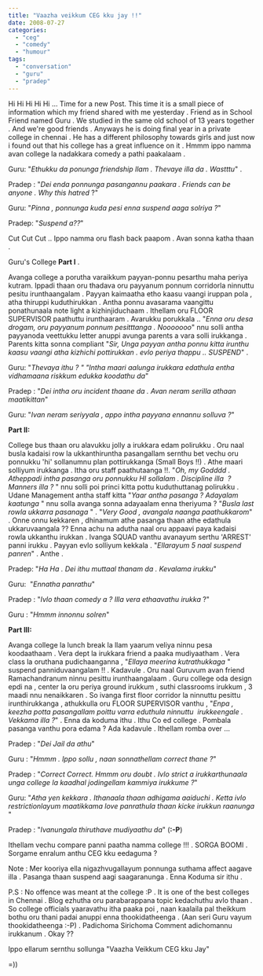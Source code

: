 ```yaml
---
title: "Vaazha veikkum CEG kku jay !!"
date: 2008-07-27
categories: 
  - "ceg"
  - "comedy"
  - "humour"
tags: 
  - "conversation"
  - "guru"
  - "pradep"
---
```


Hi Hi Hi Hi Hi ... Time for a new Post. This time it is a small piece of information which my friend shared with me yesterday . Friend as in School Friend named Guru . We studied in the same old school of 13 years together . And we're good friends . Anyways he is doing final year in a private college in chennai . He has a different philosophy towards girls and just now i found out that his college has a great influence on it . Hmmm ippo namma avan college la nadakkara comedy a pathi paakalaam .

Guru: "_Ethukku da ponunga friendship llam . Thevaye illa da . Wastttu_" .

Pradep : "_Dei enda ponnunga pasangannu paakara . Friends can be anyone . Why this hatred_ ?"

Guru: "_Pinna , ponnunga kuda pesi enna suspend aaga solriya ?_"

Pradep: "_Suspend a??_"

Cut Cut Cut .. Ippo namma oru flash back paapom . Avan sonna katha thaan .

Guru's College **Part I** .

Avanga college a porutha varaikkum payyan-ponnu pesarthu maha periya kutram. Ippadi thaan oru thadava oru payyanum ponnum corridorla ninnuttu pesitu irunthaangalam . Payyan kaimaatha etho kaasu vaangi iruppan pola , atha thiruppi kuduthirukkan . Antha ponnu avasarama vaangittu ponathunaala note light a kizhinjiduchaam . Ithellam oru FLOOR SUPERVISOR paathuttu irunthaaram . Avarukku porukkala .. "_Enna oru desa drogam, oru payyanum ponnum pesitttanga . Nooooooo_" nnu solli antha payyanoda veettukku letter anuppi avunga parents a vara solli irukkanga . Parents kitta sonna compliant "_Sir, Unga payyan antha ponnu kitta irunthu kaasu vaangi atha kizhichi pottirukkan . evlo periya thappu .. SUSPEND_" .

Guru: "_Thevaya ithu ? " "Intha maari aalunga irukkara edathula entha vidhamaana riskkum edukka koodathu da_"

Pradep : "_Dei intha oru incident thaane da . Avan neram serilla athaan maatikittan_"

Guru: "_Ivan neram seriyyala , appo intha payyana ennannu solluva ?_"

**Part II:**

College bus thaan oru alavukku jolly a irukkara edam polirukku . Oru naal busla kadaisi row la ukkanthiruntha pasangallam sernthu bet vechu oru ponnukku 'hi' sollanumnu plan pottirukkanga (Small Boys !!) . Athe maari solliyum irukkanga . Itha oru staff paathutaanga !!. "_Oh, my Godddd . Atheppadi intha pasanga oru ponnukku HI sollalam . Discipline illa  ? Manners illa ?_ " nnu solli poi princi kitta pottu kuduthuttanag polirukku . Udane Management antha staff kitta "_Yaar antha pasanga ? Adayalam kaatunga_ " nnu solla avanga sonna adayaalam enna theriyuma ? "_Busla last rowla ukkarra pasanaga_ " . "_Very Good , avangala naanga paathukkarom_" . Onne onnu kekkaren , dhinamum athe pasanga thaan athe edathula ukkaruvaangala ?? Enna achu na adutha naal oru appaavi paya kadaisi rowla ukkanthu irukkan . Ivanga SQUAD vanthu avanayum serthu 'ARREST' panni irukku . Payyan evlo solliyum kekkala . "_Ellarayum 5 naal suspend panren_" . Anthe .

Pradep: "_Ha Ha . Dei ithu muttaal thanam da . Kevalama irukku_"

Guru:  "_Ennatha panrathu_"

Pradep : "_Ivlo thaan comedy a ? Illa vera ethaavathu irukka_ ?"

Guru : "_Hmmm innonnu solren_"

**Part III:**

Avanga college la lunch break la llam yaarum veliya ninnu pesa koodaathaam . Vera dept la irukkara friend a paaka mudiyaatham . Vera class la oruthana pudichaanganna , "_Ellaya meerina kutrathukkaga_ " suspend panniduvaangalam !! . Kadavule . Oru naal Guruvum avan friend Ramachandranum ninnu pesittu irunthaangalaam . Guru college oda design epdi na , center la oru periya ground irukkum , suthi classrooms irukkum , 3 maadi nnu nenaikkaren . So ivanga first floor corridor la ninnuttu pesittu irunthirukkanga , athukkulla oru FLOOR SUPERVISOR vanthu , "_Enpa , keezha potta pasangallam poittu varra eduthula ninnuttu  irukkeengale . Vekkama illa ?_" . Enna da koduma ithu . Ithu Co ed college . Pombala pasanga vanthu pora edama ? Ada kadavule . Ithellam romba over ...

Pradep : "_Dei Jail da athu_"

Guru : "_Hmmm . Ippo sollu , naan sonnathellam correct thane ?_"

Pradep : "_Correct Correct. Hmmm oru doubt . Ivlo strict a irukkarthunaala unga college la kaadhal jodingellam kammiya irukkume ?_"

Guru: "_Atha yen kekkara . Ithanaala thaan adhigama aaiduchi . Ketta ivlo restrictionlayum maatikkama love panrathula thaan kicke irukkun raanunga_ "

Pradep : "_Ivanungala thiruthave mudiyaathu da_" (**:-P**)

Ithellam vechu compare panni paatha namma college !!! . SORGA BOOMI . Sorgame enralum anthu CEG kku eedaguma ?

Note : Mer kooriya ella nigazhvugallayum ponnunga suthama affect aagave illa . Pasanga thaan suspend aagi saagaranunga . Enna Koduma sir ithu .

P.S : No offence was meant at the college :P . It is one of the best colleges in Chennai . Blog ezhutha oru parabarappana topic kedachuthu avlo thaan . So college officials yaaravathu itha paaka poi , naan kaalaila pal theikkum bothu oru thani padai anuppi enna thookidatheenga . (Aan seri Guru vayum thookidatheenga :-P) . Padichoma Sirichoma Comment adichomannu irukkanum . Okay ??

Ippo ellarum sernthu sollunga "Vaazha Veikkum CEG kku Jay"

\=))
